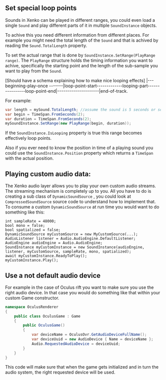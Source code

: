 

## Set special loop points
Sounds in Xenko can be played in different ranges, you could even load a single `Sound` and play different parts of it in multiple `SoundInstance` objects.

To achive this you need different information from different places.
For example you might need the total length of the `Sound` and that is achived by reading the `Sound.TotalLength` property.

To set the actual range that is done by `SoundInstance.SetRange(PlayRange range)`.
The `PlayRange` structure holds the timing information you want to achive, specifically the starting point and the length of the sub-sample you want to play from the `Sound`.

[Should have a schema explaining how to make nice looping effects]
|---beginning-play-once -------|loop-point-start-------------looping-part----------------loop-point-end|---------------------|end-of-track.

For example:
```cs
var length = mySound.TotalLength; //assume the sound is 5 seconds or so.
var begin = TimeSpan.FromSeconds(2);
var duration = TimeSpan.FromSeconds(2);
mySoundInstance.SetRange(new PlayRange(begin, duration));
```

If the `SoundInstance.IsLooping` property is true this range becomes effectively loop points.

Also if you ever need to know the position in time of a playing sound you could use the `SoundInstance.Position` property which returns a `TimeSpan` with the actual position.


## Playing custom audio data:
The Xenko audio layer allows you to play your own custom audio streams. The streaming mechanism is completely up to you.
All you have to do is creating a sub class of `DynamicSoundSource` , you could look at `CompressedSoundSource` source code to understand how to implement that.
To consume a custom `DynamicSoundSource` at run time you would want to do something like this:
```
int sampleRate = 48000;
bool mono = false;
bool spatialized = false;
DynamicSoundSource myCustomSource = new MyCustomSource(...);
AudioListener listener = Audio.AudioEngine.DefaultListener;
AudioEngine audioEngine = Audio.AudioEngine;
SoundInstance myCustomInstance = new SoundInstance(audioEngine, listener, myCustomSource, sampleRate, mono, spatialized);
await myCustomInstance.ReadyToPlay();
myCustomInstance.Play();
```

## Use a not default audio device

For example in the case of Oculus rift you want to make sure you use the right audio device.
In that case you would do something like that within your custom Game constructor.

```cs
namespace OculusRenderer
{
    public class OculusGame : Game
    {
		public OculusGame()
        {
        	var deviceName = OculusOvr.GetAudioDeviceFullName();
			var deviceUuid = new AudioDevice { Name = deviceName };
			Audio.RequestedAudioDevice = deviceUuid;
        }
    }
}
```
This code will make sure that when the game gets initialized and in turn the audio system, the right requested device will be used.